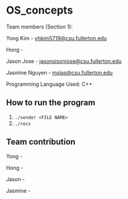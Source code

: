 # OS_concepts

Team members (Section 1):

Yong Kim - yhkim5719@csu.fullerton.edu

Hong -

Jason Jose - jasonsisonjose@csu.fullerton.edu

Jasmine Nguyen - msjas@csu.fullerton.edu


Programming Language Used:
C++

## How to run the program
1. `./sender <FILE NAME>`
  2. `./recv`

## Team contribution

Yong -

Hong - 

Jason -

Jasmine -
